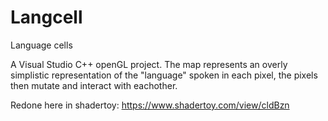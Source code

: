 # Langcell
Language cells

A Visual Studio C++ openGL project. The map represents an overly simplistic representation of the "language" spoken in each pixel, the pixels then mutate and interact with eachother.

Redone here in shadertoy: https://www.shadertoy.com/view/cldBzn

